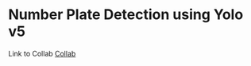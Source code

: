 <h1>Number Plate Detection using Yolo v5</h1>
Link to Collab <a href="https://drive.google.com/file/d/1_tXYsmY2nLJRO6TFckYQNHx96Zmw2cB8/edit">Collab</a>
